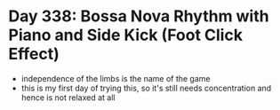 # Day 338: Bossa Nova Rhythm with Piano and Side Kick (Foot Click Effect)

- independence of the limbs is the name of the game
- this is my first day of trying this, so it's still needs concentration and hence is not relaxed at all
